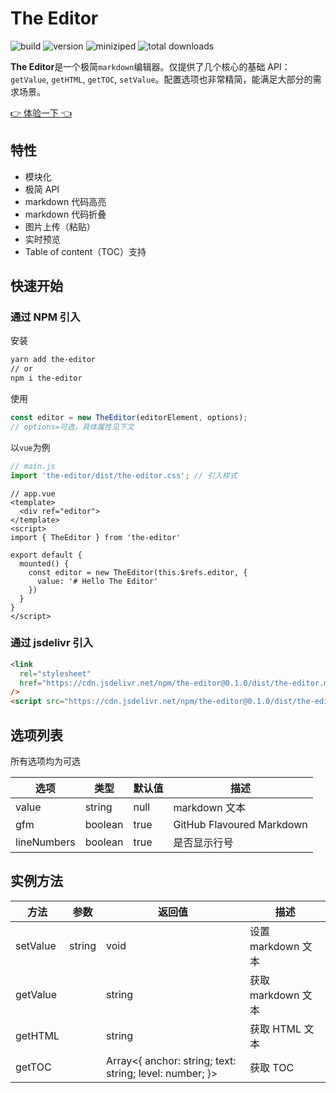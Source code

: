 # The Editor

![build](https://github.com/YES-Lee/the-editor/workflows/Build/badge.svg)
![version](https://img.shields.io/npm/v/the-editor)
![miniziped](https://img.shields.io/bundlephobia/minzip/the-editor)
![total downloads](https://img.shields.io/npm/dt/the-editor)

**The Editor**是一个极简`markdown`编辑器。仅提供了几个核心的基础 API：`getValue`, `getHTML`, `getTOC`, `setValue`。配置选项也非常精简，能满足大部分的需求场景。

[👉 体验一下 👈](https://codesandbox.io/s/the-editor-xd5sf?file=/src/App.vue)

## 特性

- 模块化
- 极简 API
- markdown 代码高亮
- markdown 代码折叠
- 图片上传（粘贴）
- 实时预览
- Table of content（TOC）支持

## 快速开始

### 通过 NPM 引入

安装

```bash
yarn add the-editor
// or
npm i the-editor
```

使用

```javascript
const editor = new TheEditor(editorElement, options);
// options=可选，具体属性见下文
```

以`vue`为例

```javascript
// main.js
import 'the-editor/dist/the-editor.css'; // 引入样式
```

```vue
// app.vue
<template>
  <div ref="editor">
</template>
<script>
import { TheEditor } from 'the-editor'

export default {
  mounted() {
    const editor = new TheEditor(this.$refs.editor, {
      value: '# Hello The Editor'
    })
  }
}
</script>
```

### 通过 jsdelivr 引入

```html
<link
  rel="stylesheet"
  href="https://cdn.jsdelivr.net/npm/the-editor@0.1.0/dist/the-editor.min.css"
/>
<script src="https://cdn.jsdelivr.net/npm/the-editor@0.1.0/dist/the-editor.min.js"></script>
```

## 选项列表

所有选项均为可选

| 选项        | 类型    | 默认值 | 描述                      |
| ----------- | ------- | ------ | ------------------------- |
| value       | string  | null   | markdown 文本             |
| gfm         | boolean | true   | GitHub Flavoured Markdown |
| lineNumbers | boolean | true   | 是否显示行号              |

## 实例方法

| 方法     | 参数   | 返回值                                                  | 描述               |
| -------- | ------ | ------------------------------------------------------- | ------------------ |
| setValue | string | void                                                    | 设置 markdown 文本 |
| getValue |        | string                                                  | 获取 markdown 文本 |
| getHTML  |        | string                                                  | 获取 HTML 文本     |
| getTOC   |        | Array<{ anchor: string; text: string; level: number; }> | 获取 TOC           |
